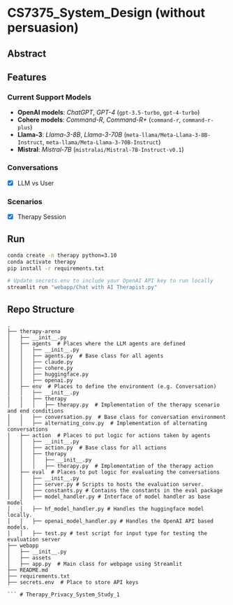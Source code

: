 # CS7375_System_Design (without persuasion)

## Abstract

## Features
### Current Support Models
- **OpenAI models**: *ChatGPT*, *GPT-4* (`gpt-3.5-turbo`, `gpt-4-turbo`)
- **Cohere models**: *Command-R*, *Command-R+* (`command-r`, `command-r-plus`)
- **Llama-3**: *Llama-3-8B*, *Llama-3-70B* (`meta-llama/Meta-Llama-3-8B-Instruct`, `meta-llama/Meta-Llama-3-70B-Instruct`)
- **Mistral**: *Mistral-7B* (`mistralai/Mistral-7B-Instruct-v0.1`)

### Conversations
- [X] LLM vs User

### Scenarios
- [X] Therapy Session


## Run
```bash
conda create -n therapy python=3.10
conda activate therapy
pip install -r requirements.txt

# Update secrets.env to include your OpenAI API key to run locally
streamlit run "webapp/Chat with AI Therapist.py"
```


## Repo Structure
```
.
├── therapy-arena
│   ├── __init__.py
│   ├── agents  # Places where the LLM agents are defined
│   │   ├── __init__.py
│   │   ├── agents.py  # Base class for all agents
│   │   ├── claude.py
│   │   ├── cohere.py
│   │   ├── huggingface.py
│   │   ├── openai.py
│   ├── env  # Places to define the environment (e.g. Conversation)
│   │   ├── __init__.py
|   |   ├── therapy
│   │   │   ├── therapy.py  # Implementation of the therapy scenario and end conditions
│   │   ├── conversation.py  # Base class for conversation environment
│   │   ├── alternating_conv.py  # Implementation of alternating conversations
│   ├── action  # Places to put logic for actions taken by agents
│   │   ├── __init__.py
│   │   ├── action.py  # Base class for all actions
│   │   ├── therapy
│   │   │   ├── __init__.py
│   │   │   ├── therapy.py  # Implementation of the therapy action
│   ├── eval  # Places to put logic for evaluating the conversations
│   │   ├── __init__.py
│   │   ├── server.py # Scripts to hosts the evaluation server.
│   │   ├── constants.py # Contains the constants in the eval package
│   │   ├── model_handler.py # Interface of model handler as base model
│   │   ├── hf_model_handler.py # Handles the huggingface model locally.
│   │   ├── openai_model_handler.py # Handles the OpenAI API based models.
│   │   ├── test.py # test script for input type for testing the evaluation server
├── webapp
│   ├── __init__.py
│   ├── assets
│   ├── app.py  # Main class for webpage using Streamlit
├── README.md
├── requirements.txt
├── secrets.env  # Place to store API keys

``` # Therapy_Privacy_System_Study_1
